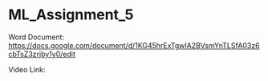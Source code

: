 # ML_Assignment_5

Word Document: https://docs.google.com/document/d/1KG45hrExTgwIA2BVsmYnTLSfA03z6cbTsZ3zrjby1y0/edit 

Video Link: 
